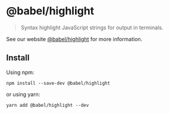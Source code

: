 # @babel/highlight

> Syntax highlight JavaScript strings for output in terminals.

See our website [@babel/highlight](https://babeljs.io/docs/en/babel-highlight) for more information.

## Install

Using npm:

```
npm install --save-dev @babel/highlight
```

or using yarn:

```
yarn add @babel/highlight --dev
```
